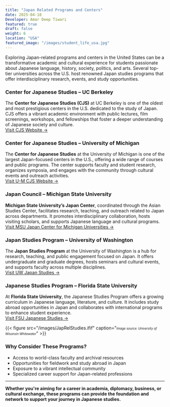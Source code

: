 ```yaml
---
title: "Japan Related Programs and Centers"
date: 2025-04-18
Developer: Amar Deep Tiwari
featured: true
draft: false
weight: 6
location: "USA"
featured_image: "/images/student_life_usa.jpg"
---
```


Exploring Japan-related programs and centers in the United States can be a transformative academic and cultural experience for students passionate about Japanese language, history, society, politics, and arts. Several top-tier universities across the U.S. host renowned Japan studies programs that offer interdisciplinary research, events, and study opportunities.

### Center for Japanese Studies – UC Berkeley
The **Center for Japanese Studies (CJS)** at UC Berkeley is one of the oldest and most prestigious centers in the U.S. dedicated to the study of Japan. CJS offers a vibrant academic environment with public lectures, film screenings, workshops, and fellowships that foster a deeper understanding of Japanese society and culture.  
[Visit CJS Website →](https://ieas.berkeley.edu/cjs)

### Center for Japanese Studies – University of Michigan
The **Center for Japanese Studies** at the University of Michigan is one of the largest Japan-focused centers in the U.S., offering a wide range of courses and public programs. The center supports faculty and student research, organizes symposia, and engages with the community through cultural events and outreach activities.  
[Visit U-M CJS Website →](https://ii.umich.edu/cjs)

### Japan Council – Michigan State University
**Michigan State University’s Japan Center**, coordinated through the Asian Studies Center, facilitates research, teaching, and outreach related to Japan across departments. It promotes interdisciplinary collaboration, hosts visiting scholars, and supports Japanese language and cultural programs.  
[Visit MSU Japan Center for Michigan Universities →](https://jcmu.isp.msu.edu/)

### Japan Studies Program – University of Washington
The **Japan Studies Program** at the University of Washington is a hub for research, teaching, and public engagement focused on Japan. It offers undergraduate and graduate degrees, hosts seminars and cultural events, and supports faculty across multiple disciplines.  
[Visit UW Japan Studies →](https://jsis.washington.edu/japan/)

### Japanese Studies Program – Florida State University
At **Florida State University**, the Japanese Studies Program offers a growing curriculum in Japanese language, literature, and culture. It includes study abroad opportunities in Japan and collaborates with international programs to enhance student experience.  
[Visit FSU Japanese Studies →](https://modlang.fsu.edu/japanese)

{{< figure src="/images/JapRelStudies.ifif" caption="<span style='font-size: 0.7em;'><em>Image source: University of Wisonsin Whitewater</em></span>" >}}

### Why Consider These Programs?
- Access to world-class faculty and archival resources  
- Opportunities for fieldwork and study abroad in Japan  
- Exposure to a vibrant intellectual community  
- Specialized career support for Japan-related professions

---

**Whether you're aiming for a career in academia, diplomacy, business, or cultural exchange, these programs can provide the foundation and network to support your journey in Japanese studies.**

